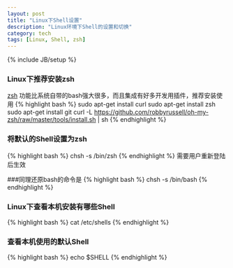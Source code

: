 ```yaml
---
layout: post
title: "Linux下Shell设置"
description: "Linux环境下Shell的设置和切换"
category: tech
tags: [Linux, Shell, zsh]
---
```

{% include JB/setup %}

### Linux下推荐安装zsh
[zsh](https://github.com/robbyrussell/oh-my-zsh/) 功能比系统自带的bash强大很多，而且集成有好多开发用插件，推荐安装使用
{% highlight bash %}
sudo apt-get install curl
sudo apt-get install zsh
sudo apt-get install git
curl -L https://github.com/robbyrussell/oh-my-zsh/raw/master/tools/install.sh | sh
{% endhighlight %}			

### 将默认的Shell设置为zsh
{% highlight bash %}
chsh -s /bin/zsh
{% endhighlight %}
需要用户重新登陆后生效

###同理还原bash的命令是
{% highlight bash %}
chsh -s /bin/bash
{% endhighlight %}

### Linux下查看本机安装有哪些Shell
{% highlight bash %}
cat /etc/shells
{% endhighlight %}

### 查看本机使用的默认Shell
{% highlight bash %}
echo $SHELL
{% endhighlight %}